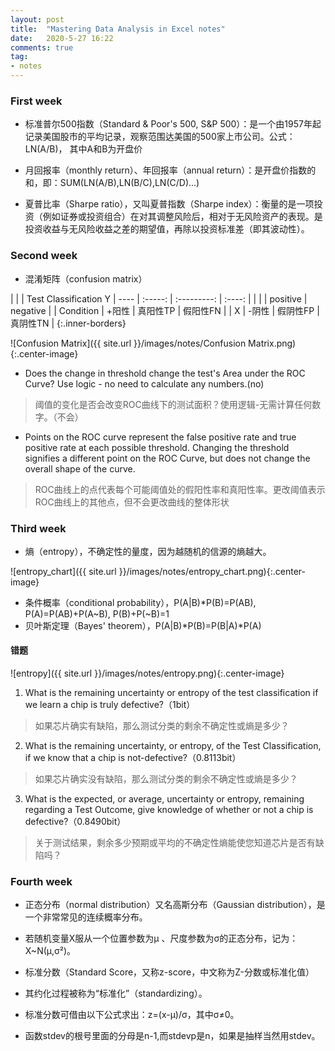 ```yaml
---
layout: post
title:  "Mastering Data Analysis in Excel notes"
date:   2020-5-27 16:22
comments: true
tag:
- notes
---
```

### First week
- 标准普尔500指数（Standard & Poor's 500, S&P 500）：是一个由1957年起记录美国股市的平均记录，观察范围达美国的500家上市公司。公式：LN(A/B)， 其中A和B为开盘价

- 月回报率（monthly return）、年回报率（annual return）：是开盘价指数的和，即：SUM(LN(A/B),LN(B/C),LN(C/D)...)

- 夏普比率（Sharpe ratio），又叫夏普指数（Sharpe index）：衡量的是一项投资（例如证券或投资组合）在对其调整风险后，相对于无风险资产的表现。是投资收益与无风险收益之差的期望值，再除以投资标准差（即其波动性）。

### Second week
- 混淆矩阵（confusion matrix）

|         |              | Test Classification  Y
|  ---- |   :-----:  | :---------:  | :----: |
|         |               |  positive |  negative  |
| Condition | +阳性  |  真阳性TP  |  假阳性FN |
| X        | -阴性  |  假阴性FP  |  真阴性TN |
{:.inner-borders}
	
![Confusion Matrix]({{ site.url }}/images/notes/Confusion Matrix.png){:.center-image}

- Does the change in threshold change the test's Area under the ROC Curve? Use logic - no need to calculate any numbers.(no)
>阈值的变化是否会改变ROC曲线下的测试面积？使用逻辑-无需计算任何数字。（不会）

- Points on the ROC curve represent the false positive rate and true positive rate at each possible threshold. Changing the threshold signifies a different point on the ROC Curve, but does not change the overall shape of the curve.
>ROC曲线上的点代表每个可能阈值处的假阳性率和真阳性率。更改阈值表示ROC曲线上的其他点，但不会更改曲线的整体形状

### Third week
- 熵（entropy），不确定性的量度，因为越随机的信源的熵越大。

![entropy_chart]({{ site.url }}/images/notes/entropy_chart.png){:.center-image}

- 条件概率（conditional probability），P(A|B)*P(B)=P(AB), P(A)=P(AB)+P(A~B), P(B)+P(~B)=1
- 贝叶斯定理（Bayes' theorem），P(A|B)*P(B)=P(B|A)*P(A)
#### 错题

![entropy]({{ site.url }}/images/notes/entropy.png){:.center-image}

1. What is the remaining uncertainty or entropy of the test classification if we learn a chip is truly defective?（1bit）
>如果芯片确实有缺陷，那么测试分类的剩余不确定性或熵是多少？

2. What is the remaining uncertainty, or entropy, of the Test Classification, if we know that a chip is not-defective?（0.8113bit）
>如果芯片确实没有缺陷，那么测试分类的剩余不确定性或熵是多少？

3. What is the expected, or average, uncertainty or entropy, remaining regarding a Test Outcome, give knowledge of whether or not a chip is defective?（0.8490bit）
>关于测试结果，剩余多少预期或平均的不确定性熵能使您知道芯片是否有缺陷吗？

### Fourth week
- 正态分布（normal distribution）又名高斯分布（Gaussian distribution），是一个非常常见的连续概率分布。
- 若随机变量X服从一个位置参数为μ 、尺度参数为σ的正态分布，记为：X~N(μ,σ²)。

- 标准分数（Standard Score，又称z-score，中文称为Z-分数或标准化值）
- 其约化过程被称为“标准化”（standardizing）。
- 标准分数可借由以下公式求出：z=(x-μ)/σ，其中σ≠0。

- 函数stdev的根号里面的分母是n-1,而stdevp是n，如果是抽样当然用stdev。